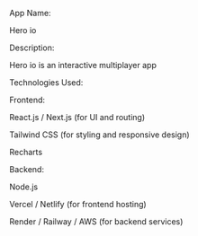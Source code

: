  App Name:

Hero io

Description:

Hero io is an interactive multiplayer app 



Technologies Used:

Frontend:

React.js / Next.js (for UI and routing)

Tailwind CSS (for styling and responsive design)

Recharts 

Backend:

Node.js 


Vercel / Netlify (for frontend hosting)

Render / Railway / AWS (for backend services)
